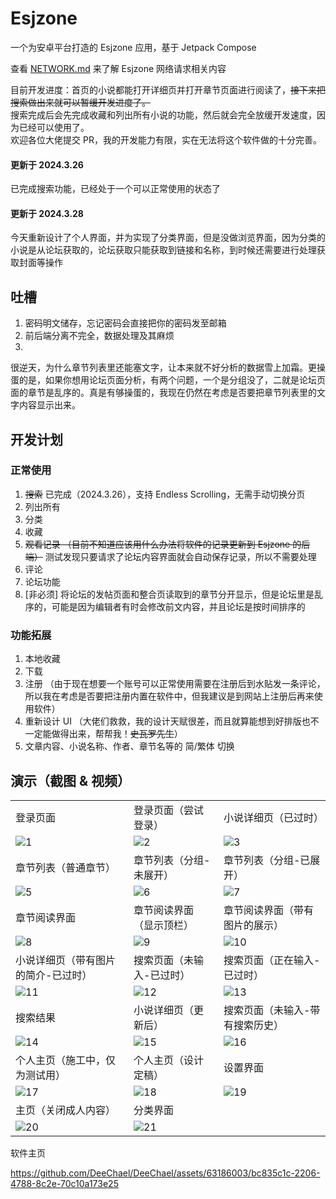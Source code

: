 # Esjzone

一个为安卓平台打造的 Esjzone 应用，基于 Jetpack Compose

查看 [NETWORK.md](./NETWORK.md) 来了解 Esjzone 网络请求相关内容

目前开发进度：首页的小说都能打开详细页并打开章节页面进行阅读了，~~接下来把搜索做出来就可以暂缓开发进度了。~~ \
搜索完成后会先完成收藏和列出所有小说的功能，然后就会完全放缓开发速度，因为已经可以使用了。 \
欢迎各位大佬提交 PR，我的开发能力有限，实在无法将这个软件做的十分完善。

#### 更新于 2024.3.26
已完成搜索功能，已经处于一个可以正常使用的状态了

#### 更新于 2024.3.28
今天重新设计了个人界面，并为实现了分类界面，但是没做浏览界面，因为分类的小说是从论坛获取的，论坛获取只能获取到链接和名称，到时候还需要进行处理获取封面等操作

## 吐槽

1. 密码明文储存，忘记密码会直接把你的密码发至邮箱
2. 前后端分离不完全，数据处理及其麻烦
3.
很逆天，为什么章节列表里还能塞文字，让本来就不好分析的数据雪上加霜。更操蛋的是，如果你想用论坛页面分析，有两个问题，一个是分组没了，二就是论坛页面的章节是乱序的。真是有够操蛋的，我现在仍然在考虑是否要把章节列表里的文字内容显示出来。

## 开发计划
### 正常使用
1. ~~搜索~~ 已完成（2024.3.26），支持 Endless Scrolling，无需手动切换分页 
2. 列出所有
3. 分类
4. 收藏
5. ~~观看记录 （目前不知道应该用什么办法将软件的记录更新到 Esjzone 的后端）~~ 测试发现只要请求了论坛内容界面就会自动保存记录，所以不需要处理
6. 评论
7. 论坛功能
8. \[非必须] 将论坛的发帖页面和整合页读取到的章节分开显示，但是论坛里是乱序的，可能是因为编辑者有时会修改前文内容，并且论坛是按时间排序的 

### 功能拓展
1. 本地收藏
2. 下载
3. 注册 （由于现在想要一个账号可以正常使用需要在注册后到水贴发一条评论，所以我在考虑是否要把注册内置在软件中，但我建议是到网站上注册后再来使用软件）
4. 重新设计 UI （大佬们救救，我的设计天赋很差，而且就算能想到好排版也不一定能做得出来，帮帮我！~~史瓦罗先生~~）
5. 文章内容、小说名称、作者、章节名等的 简/繁体 切换

## 演示（截图 & 视频）

<table>
  <tr>
    <td>登录页面</td>
    <td>登录页面（尝试登录）</td>
    <td>小说详细页（已过时）</td>
  </tr> 
  <tr>
    <td><img src="./screenshots/showcase/1.jpg" alt="1"></td>
    <td><img src="./screenshots/showcase/2.jpg" alt="2"></td>
    <td><img src="./screenshots/showcase/4.jpg" alt="3"></td>
  </tr> 
  <tr>
    <td>章节列表（普通章节）</td>
    <td>章节列表（分组-未展开）</td>
    <td>章节列表（分组-已展开）</td>
  </tr> 
  <tr>
    <td><img src="./screenshots/showcase/5.jpg" alt="5"></td>
    <td><img src="./screenshots/showcase/6.jpg" alt="6"></td>
    <td><img src="./screenshots/showcase/7.jpg" alt="7"></td>
  </tr> 
  <tr>
    <td>章节阅读界面</td>
    <td>章节阅读界面（显示顶栏）</td>
    <td>章节阅读界面（带有图片的展示）</td>
  </tr> 
  <tr>
    <td><img src="./screenshots/showcase/8.jpg" alt="8"></td>
    <td><img src="./screenshots/showcase/9.jpg" alt="9"></td>
    <td><img src="./screenshots/showcase/10.jpg" alt="10"></td>
  </tr> 
  <tr>
    <td>小说详细页（带有图片的简介-已过时）</td>
    <td>搜索页面（未输入-已过时）</td>
    <td>搜索页面（正在输入-已过时）</td>
  </tr> 
  <tr>
    <td><img src="./screenshots/showcase/11.jpg" alt="11"></td>
    <td><img src="./screenshots/showcase/12.jpg" alt="12"></td>
    <td><img src="./screenshots/showcase/13.jpg" alt="13"></td>
  </tr> 
  <tr>
    <td>搜索结果</td>
    <td>小说详细页（更新后）</td>
    <td>搜索页面（未输入-带有搜索历史）</td>
  </tr> 
  <tr>
    <td><img src="./screenshots/showcase/14.jpg" alt="14"></td>
    <td><img src="./screenshots/showcase/15.jpg" alt="15"></td>
    <td><img src="./screenshots/showcase/16.jpg" alt="16"></td>
  </tr> 
  <tr>
    <td>个人主页（施工中，仅为测试用）</td>
    <td>个人主页（设计定稿）</td>
    <td>设置界面</td>
  </tr> 
  <tr>
    <td><img src="./screenshots/showcase/17.jpg" alt="17"></td>
    <td><img src="./screenshots/showcase/18.jpg" alt="18"></td>
    <td><img src="./screenshots/showcase/19.jpg" alt="19"></td>
  </tr> 
  <tr>
    <td>主页（关闭成人内容）</td>
    <td>分类界面</td>
  </tr> 
  <tr>
    <td><img src="./screenshots/showcase/20.jpg" alt="20"></td>
    <td><img src="./screenshots/showcase/21.jpg" alt="21"></td>
  </tr> 
</table>

软件主页

https://github.com/DeeChael/DeeChael/assets/63186003/bc835c1c-2206-4788-8c2e-70c10a173e25